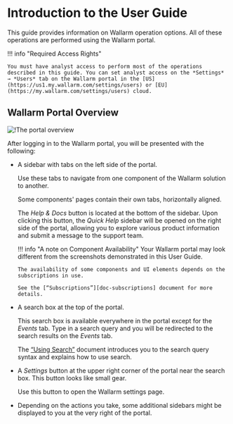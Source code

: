 [img-wallarm-portal-overview]:  ../images/user-guides/dashboard/dashboard.png

[link-wallarm-console]:     https://my.wallarm.com/settings/users
[link-admin-guide]:         ../admin-en/admin-intro-en.md

[doc-use-search]:           search-and-filters/use-search.md
[doc-subscriptions]:        settings/subscriptions.md


# Introduction to the User Guide

This guide provides information on Wallarm operation options. All of these operations are performed using the Wallarm portal.

!!! info "Required Access Rights"

    You must have analyst access to perform most of the operations described in this guide. You can set analyst access on the *Settings* → *Users* tab on the Wallarm portal in the [US](https://us1.my.wallarm.com/settings/users) or [EU](https://my.wallarm.com/settings/users) cloud.

##  Wallarm Portal Overview

![!The portal overview][img-wallarm-portal-overview]

After logging in to the Wallarm portal, you will be presented with the following:
*   A sidebar with tabs on the left side of the portal.

    Use these tabs to navigate from one component of the Wallarm solution to another.
    
    Some components' pages contain their own tabs, horizontally aligned.
    
    The *Help & Docs* button is located at the bottom of the sidebar. Upon clicking this button, the *Quick Help* sidebar will be opened on the right side of the portal, allowing you to explore various product information and submit a message to the support team.
    
    !!! info "A note on Component Availability"
        Your Wallarm portal may look different from the screenshots demonstrated in this User Guide.
        
        The availability of some components and UI elements depends on the subscriptions in use.
        
        See the [“Subscriptions”][doc-subscriptions] document for more details.
    
*   A search box at the top of the portal.

    This search box is available everywhere in the portal except for the *Events* tab. Type in a search query and you will be redirected to the search results on the *Events* tab. 

    The [“Using Search”][doc-use-search] document introduces you to the search query syntax and explains how to use search.

*   A *Settings* button at the upper right corner of the portal near the search box. This button looks like small gear.

    Use this button to open the Wallarm settings page.
    
*   Depending on the actions you take, some additional sidebars might be displayed to you at the very right of the portal.     

<!-- ## Demo videos

<div class="video-wrapper">
  <iframe width="1280" height="720" src="https://www.youtube.com/embed/R8v9npJAXSo" frameborder="0" allow="accelerometer; autoplay; encrypted-media; gyroscope; picture-in-picture" allowfullscreen></iframe>
</div> -->